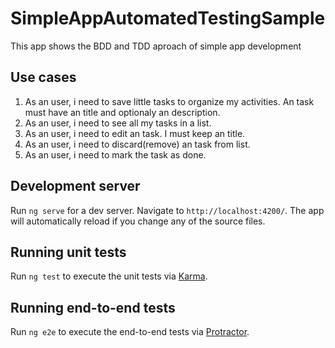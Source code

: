 # SimpleAppAutomatedTestingSample

This app shows the BDD and TDD aproach of simple app development

## Use cases

1. As an user, i need to save little tasks to organize my activities. An task must have an title and optionaly an description.
2. As an user, i need to see all my tasks in a list.
3. As an user, i need to edit an task. I must keep an title.
4. As an user, i need to discard(remove) an task from list.
5. As an user, i need to mark the task as done.

## Development server

Run `ng serve` for a dev server. Navigate to `http://localhost:4200/`. The app will automatically reload if you change any of the source files.

## Running unit tests

Run `ng test` to execute the unit tests via [Karma](https://karma-runner.github.io).

## Running end-to-end tests

Run `ng e2e` to execute the end-to-end tests via [Protractor](http://www.protractortest.org/).
